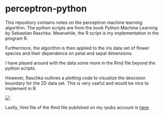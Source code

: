 perceptron-python
=================

This repository contains notes on the perceptron machine learning algorithm. The python scripts are from the book Python Machine Learning by Sebastian Raschka. Meanwhile, the R script is my implementation in the program R.

Furthermore, the algorithm is then applied to the iris data set of flower species and their dependence on petal and sepal dimensions.

I have played around with the data some more in the Rmd file beyond the python scripts.

However, Raschka outlines a plotting code to visualize the descision boundary for the 2D data set. This is very useful and would be nice to implement in R.

![](https://github.com/FyzHsn/perceptron-python/blob/master/Separability_Boundary.png?raw=true)

Lastly, html file of the Rmd file published on my rpubs account is [here](https://rpubs.com/FaiHas/197581).
